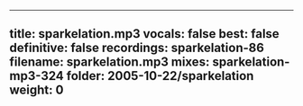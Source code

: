 
---
title: sparkelation.mp3
vocals: false
best: false
definitive: false
recordings: sparkelation-86
filename: sparkelation.mp3
mixes: sparkelation-mp3-324
folder: 2005-10-22/sparkelation
weight: 0
---
